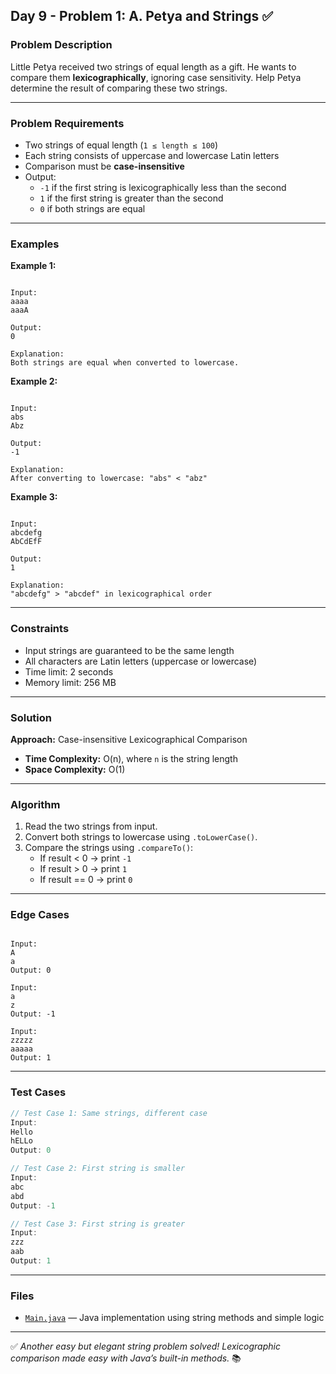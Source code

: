 ## Day 9 - Problem 1: A. Petya and Strings ✅

### Problem Description
Little Petya received two strings of equal length as a gift. He wants to compare them **lexicographically**, ignoring case sensitivity. Help Petya determine the result of comparing these two strings.

---

### Problem Requirements
- Two strings of equal length (`1 ≤ length ≤ 100`)
- Each string consists of uppercase and lowercase Latin letters
- Comparison must be **case-insensitive**
- Output:
  - `-1` if the first string is lexicographically less than the second
  - `1` if the first string is greater than the second
  - `0` if both strings are equal

---

### Examples

**Example 1:**
```

Input:
aaaa
aaaA

Output:
0

Explanation:
Both strings are equal when converted to lowercase.

```

**Example 2:**
```

Input:
abs
Abz

Output:
-1

Explanation:
After converting to lowercase: "abs" < "abz"

```

**Example 3:**
```

Input:
abcdefg
AbCdEfF

Output:
1

Explanation:
"abcdefg" > "abcdef" in lexicographical order

```

---

### Constraints
- Input strings are guaranteed to be the same length
- All characters are Latin letters (uppercase or lowercase)
- Time limit: 2 seconds
- Memory limit: 256 MB

---

### Solution

**Approach:** Case-insensitive Lexicographical Comparison

- **Time Complexity:** O(n), where `n` is the string length
- **Space Complexity:** O(1)

---

### Algorithm

1. Read the two strings from input.
2. Convert both strings to lowercase using `.toLowerCase()`.
3. Compare the strings using `.compareTo()`:
   - If result < 0 → print `-1`
   - If result > 0 → print `1`
   - If result == 0 → print `0`

---

### Edge Cases
```

Input:
A
a
Output: 0

Input:
a
z
Output: -1

Input:
zzzzz
aaaaa
Output: 1

````

---

### Test Cases
```java
// Test Case 1: Same strings, different case
Input:
Hello
hELLo
Output: 0

// Test Case 2: First string is smaller
Input:
abc
abd
Output: -1

// Test Case 3: First string is greater
Input:
zzz
aab
Output: 1
````

---

### Files

* [`Main.java`](Main.java) — Java implementation using string methods and simple logic

---

✅ *Another easy but elegant string problem solved! Lexicographic comparison made easy with Java’s built-in methods.* 📚